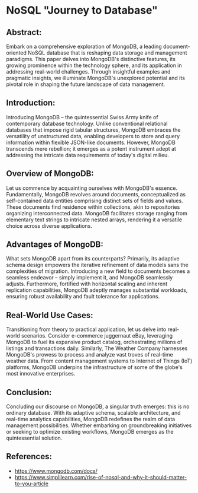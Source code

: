 # NoSQL "Journey to Database"

## Abstract:
Embark on a comprehensive exploration of MongoDB, a leading document-oriented NoSQL database that is reshaping data storage and management paradigms. This paper delves into MongoDB's distinctive features, its growing prominence within the technology sphere, and its application in addressing real-world challenges. Through insightful examples and pragmatic insights, we illuminate MongoDB's unexplored potential and its pivotal role in shaping the future landscape of data management.

## Introduction:
Introducing   MongoDB – the quintessential Swiss Army knife of contemporary database technology. Unlike conventional relational databases that impose rigid tabular structures, MongoDB embraces the versatility of unstructured data, enabling developers to store and query information within flexible JSON-like documents. However, MongoDB transcends mere rebellion; it emerges as a potent instrument adept at addressing the intricate data requirements of today's digital milieu.

## Overview of MongoDB:
Let us commence by acquainting ourselves with MongoDB's essence.   Fundamentally, MongoDB revolves around documents, conceptualized as self-contained data entities comprising distinct sets of fields and values. These documents find residence within collections, akin to repositories organizing interconnected data. MongoDB facilitates storage ranging from elementary text strings to intricate nested arrays,   rendering it a versatile choice across diverse applications.

## Advantages of MongoDB:
What sets MongoDB apart from its counterparts? Primarily, its adaptive schema design empowers the iterative refinement of data models sans the complexities of migration. Introducing a new field to documents becomes a seamless endeavor – simply implement it, and MongoDB seamlessly adjusts. Furthermore, fortified with horizontal scaling and inherent replication capabilities, MongoDB adeptly manages substantial workloads,   ensuring robust availability and fault tolerance for applications.

## Real-World Use Cases:
Transitioning from theory to practical application, let us delve into real-world scenarios. Consider e-commerce juggernaut eBay, leveraging MongoDB to fuel its expansive product catalog, orchestrating millions of listings and transactions daily. Similarly, The Weather Company harnesses   MongoDB's prowess to process and analyze vast troves of real-time weather data. From content management systems to Internet of Things   (IoT) platforms, MongoDB underpins the infrastructure of some of the globe's most innovative enterprises.

## Conclusion:
Concluding our discourse on MongoDB, a singular truth emerges: this is no ordinary database. With its adaptive schema, scalable architecture, and real-time analytics capabilities, MongoDB redefines the realm of data management possibilities. Whether embarking on groundbreaking initiatives or seeking to optimize existing workflows, MongoDB emerges as the quintessential solution.

## References:
- https://www.mongodb.com/docs/
- https://www.simplilearn.com/rise-of-nosql-and-why-it-should-matter-to-you-article

